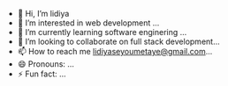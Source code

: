 - 👋 Hi, I’m lidiya 
- 👀 I’m interested in web development ...
- 🌱 I’m currently learning software enginering ...
- 💞️ I’m looking to collaborate on full stack development...
- 📫 How to reach me lidiyaseyoumetaye@gmail.com...
- 😄 Pronouns: ...
- ⚡ Fun fact: ...

<!---
lidiyaetaye/lidiyaetaye is a ✨ special ✨ repository because its `README.md` (this file) appears on your GitHub profile.
You can click the Preview link to take a look at your changes.
--->
